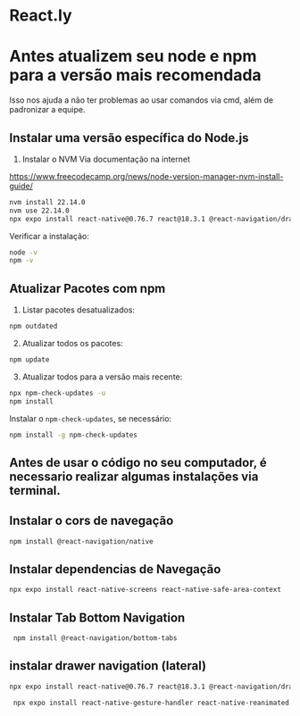 # React.ly

# Antes atualizem seu node e npm para a versão mais recomendada
Isso nos ajuda a não ter problemas ao usar comandos via cmd, além de padronizar a equipe.


## Instalar uma versão específica do Node.js

1. Instalar o NVM Via documentação na internet

https://www.freecodecamp.org/news/node-version-manager-nvm-install-guide/

```bash
nvm install 22.14.0
nvm use 22.14.0
npx expo install react-native@0.76.7 react@18.3.1 @react-navigation/drawer@7.0.0


```

Verificar a instalação:

```bash
node -v
npm -v
```

## Atualizar Pacotes com npm

1. Listar pacotes desatualizados:

```bash
npm outdated
```

2. Atualizar todos os pacotes:

```bash
npm update
```

3. Atualizar todos para a versão mais recente:

```bash
npx npm-check-updates -u
npm install
```

Instalar o `npm-check-updates`, se necessário:

```bash
npm install -g npm-check-updates
```


## Antes de usar o código no seu computador, é necessario realizar algumas instalações via terminal.
## Instalar o cors de navegação

```sh 
npm install @react-navigation/native
```

## Instalar dependencias de Navegação

```sh
npx expo install react-native-screens react-native-safe-area-context
```

## Instalar Tab Bottom Navigation

```sh
 npm install @react-navigation/bottom-tabs
```

## instalar drawer navigation (lateral)
```sh
npx expo install react-native@0.76.7 react@18.3.1 @react-navigation/drawer@7.0.0

 npx expo install react-native-gesture-handler react-native-reanimated
 ```